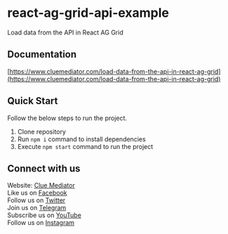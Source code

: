 # react-ag-grid-api-example

Load data from the API in React AG Grid

## Documentation

[https://www.cluemediator.com/load-data-from-the-api-in-react-ag-grid](https://www.cluemediator.com/load-data-from-the-api-in-react-ag-grid)

## Quick Start

Follow the below steps to run the project.

1. Clone repository
2. Run `npm i` command to install dependencies
3. Execute `npm start` command to run the project

## Connect with us

Website: [Clue Mediator](https://www.cluemediator.com)  
Like us on [Facebook](https://www.facebook.com/thecluemediator)  
Follow us on [Twitter](https://twitter.com/cluemediator)  
Join us on [Telegram](https://t.me/cluemediator)  
Subscribe us on [YouTube](https://www.youtube.com/ClueMediator)  
Follow us on [Instagram](https://www.instagram.com/clue_mediator)  